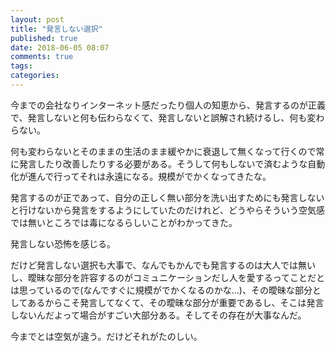 ```yaml
---
layout: post
title: "発言しない選択"
published: true
date: 2018-06-05 08:07
comments: true
tags: 
categories: 
---
```


今までの会社なりインターネット感だったり個人の知恵から、発言するのが正義で、発言しないと何も伝わらなくて、発言しないと誤解され続けるし、何も変わらない。

何も変わらないとそのままの生活のまま緩やかに衰退して無くなって行くので常に発言したり改善したりする必要がある。そうして何もしないで済むような自動化が進んで行ってそれは永遠になる。規模がでかくなってきたな。

発言するのが正であって、自分の正しく無い部分を洗い出すためにも発言しないと行けないから発言をするようにしていたのだけれど、どうやらそういう空気感では無いところでは毒になるらしいことがわかってきた。

発言しない恐怖を感じる。


だけど発言しない選択も大事で、なんでもかんでも発言するのは大人では無いし、曖昧な部分を許容するのがコミュニケーションだし人を愛するってことだとは思っているので(なんですぐに規模がでかくなるのかな...)、その曖昧な部分としてあるからこそ発言してなくて、その曖昧な部分が重要であるし、そこは発言しないんだよって場合がすごい大部分ある。そしてその存在が大事なんだ。

今までとは空気が違う。だけどそれがたのしい。
